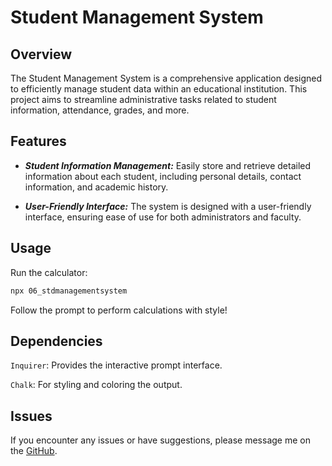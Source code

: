 # Student Management System

## Overview
The Student Management System is a comprehensive application designed to efficiently manage student data within an educational institution. This project aims to streamline administrative tasks related to student information, attendance, grades, and more.

## Features
- ***Student Information Management:*** Easily store and retrieve detailed information about each student, including personal details, contact information, and academic history.
 
- ***User-Friendly Interface:*** The system is designed with a user-friendly interface, ensuring ease of use for both administrators and faculty.

## Usage
Run the calculator:
```bash
npx 06_stdmanagementsystem
```
Follow the prompt to perform calculations with style!

## Dependencies
`Inquirer`: Provides the interactive prompt interface.

`Chalk`: For styling and coloring the output.

## Issues
If you encounter any issues or have suggestions, please message me on the [GitHub](https://github.com/IqraZainab23).
